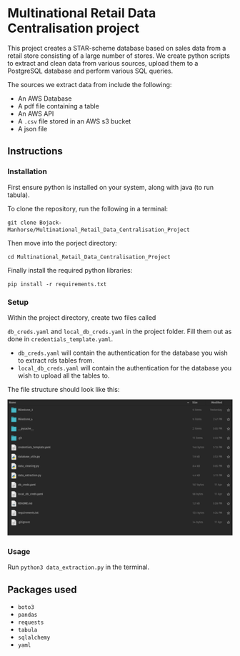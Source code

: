 # Multinational Retail Data Centralisation project

This project creates a STAR-scheme database based on sales data from a retail store consisting of a large number of stores. We create python scripts to extract and clean data from various sources, upload them to a PostgreSQL database and perform various SQL queries.

The sources we extract data from include the following:

- An AWS Database
- A pdf file containing a table
- An AWS API
- A `.csv` file stored in an AWS s3 bucket
- A json file

## Instructions

### Installation

First ensure python is installed on your system, along with java (to run tabula).

To clone the repository, run the following in a terminal:

```
git clone Bojack-Manhorse/Multinational_Retail_Data_Centralisation_Project
``` 

Then move into the porject directory:

```
cd Multinational_Retail_Data_Centralisation_Project
```

Finally install the required python libraries:

```
pip install -r requirements.txt
```

### Setup

Within the project directory, create two files called 

`db_creds.yaml` and `local_db_creds.yaml` in the project folder. Fill them out as done in `credentials_template.yaml`.
- `db_creds.yaml` will contain the authentication for the database you wish to extract rds tables from.
- `local_db_creds.yaml` will contain the authentication for the database you wish to upload all the tables to.

The file structure should look like this:

![image_of_file_structure](image_of_file_structure.png)

### Usage

Run `python3 data_extraction.py` in the terminal.

## Packages used

- `boto3`
- `pandas`
- `requests`
- `tabula`
- `sqlalchemy`
- `yaml`